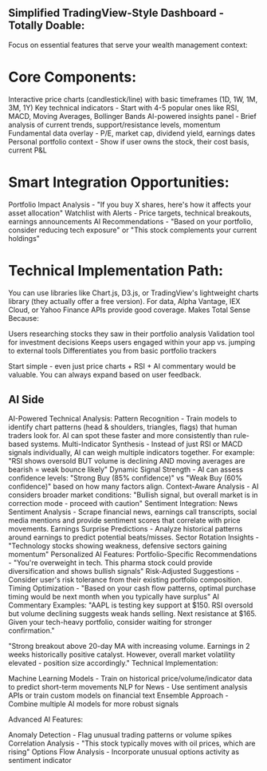 ## Simplified TradingView-Style Dashboard - Totally Doable:

Focus on essential features that serve your wealth management context:

# Core Components:

Interactive price charts (candlestick/line) with basic timeframes (1D, 1W, 1M, 3M, 1Y)
Key technical indicators - Start with 4-5 popular ones like RSI, MACD, Moving Averages, Bollinger Bands
AI-powered insights panel - Brief analysis of current trends, support/resistance levels, momentum
Fundamental data overlay - P/E, market cap, dividend yield, earnings dates
Personal portfolio context - Show if user owns the stock, their cost basis, current P&L

# Smart Integration Opportunities:

Portfolio Impact Analysis - "If you buy X shares, here's how it affects your asset allocation"
Watchlist with Alerts - Price targets, technical breakouts, earnings announcements
AI Recommendations - "Based on your portfolio, consider reducing tech exposure" or "This stock complements your current holdings"

# Technical Implementation Path:

You can use libraries like Chart.js, D3.js, or TradingView's lightweight charts library (they actually offer a free version). For data, Alpha Vantage, IEX Cloud, or Yahoo Finance APIs provide good coverage.
Makes Total Sense Because:

Users researching stocks they saw in their portfolio analysis
Validation tool for investment decisions
Keeps users engaged within your app vs. jumping to external tools
Differentiates you from basic portfolio trackers

Start simple - even just price charts + RSI + AI commentary would be valuable. You can always expand based on user feedback.

## AI Side

AI-Powered Technical Analysis:
Pattern Recognition - Train models to identify chart patterns (head & shoulders, triangles, flags) that human traders look for. AI can spot these faster and more consistently than rule-based systems.
Multi-Indicator Synthesis - Instead of just RSI or MACD signals individually, AI can weigh multiple indicators together. For example: "RSI shows oversold BUT volume is declining AND moving averages are bearish = weak bounce likely"
Dynamic Signal Strength - AI can assess confidence levels: "Strong Buy (85% confidence)" vs "Weak Buy (60% confidence)" based on how many factors align.
Context-Aware Analysis - AI considers broader market conditions: "Bullish signal, but overall market is in correction mode - proceed with caution"
Sentiment Integration:
News Sentiment Analysis - Scrape financial news, earnings call transcripts, social media mentions and provide sentiment scores that correlate with price movements.
Earnings Surprise Predictions - Analyze historical patterns around earnings to predict potential beats/misses.
Sector Rotation Insights - "Technology stocks showing weakness, defensive sectors gaining momentum"
Personalized AI Features:
Portfolio-Specific Recommendations - "You're overweight in tech. This pharma stock could provide diversification and shows bullish signals"
Risk-Adjusted Suggestions - Consider user's risk tolerance from their existing portfolio composition.
Timing Optimization - "Based on your cash flow patterns, optimal purchase timing would be next month when you typically have surplus"
AI Commentary Examples:
"AAPL is testing key support at $150. RSI oversold but volume declining suggests weak hands selling. Next resistance at $165. Given your tech-heavy portfolio, consider waiting for stronger confirmation."

"Strong breakout above 20-day MA with increasing volume. Earnings in 2 weeks historically positive catalyst. However, overall market volatility elevated - position size accordingly."
Technical Implementation:

Machine Learning Models - Train on historical price/volume/indicator data to predict short-term movements
NLP for News - Use sentiment analysis APIs or train custom models on financial text
Ensemble Approach - Combine multiple AI models for more robust signals

Advanced AI Features:

Anomaly Detection - Flag unusual trading patterns or volume spikes
Correlation Analysis - "This stock typically moves with oil prices, which are rising"
Options Flow Analysis - Incorporate unusual options activity as sentiment indicator
